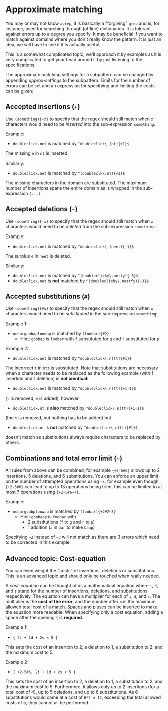 # Approximate matching

You may or may not know `agrep`, it is basically a "forgiving" `grep` and is, for instance, used for searching through (offline) dictionaries. It is tolerant against errors up to a degree you specify. It may be beneficial if you want to match against domains where you don't really know the pattern. It is just an idea, we will have to see if it is actually useful.

This is a somewhat complicated topic, we'll approach it by examples as it is very complicated to get your head around it by just listening to the specifications.

The approximate matching settings for a subpattern can be changed by appending *approx-settings* to the subpattern. Limits for the number of errors can be set and an expression for specifying and limiting the costs can be given:

## Accepted **insertions** (`+`)

Use `(something){+x}` to specify that the regex should still match when `x` characters would need to be *inserted* into the sub-expression `something`.

Example:

- `doubleclick.net` is matched by `^doubleclick\.(nt){+1}$`

The missing `e` in `nt` is inserted.

Similarly:

- `doubleclick.net` is matched by `^(doubleclk\.nt){+3}$`

The missing characters in the domain are substituted. The maximum number of insertions spans the entire domain as is wrapped in the sub-expression `(...)`.

## Accepted **deletions** (`-`)

Use `(something){-x}` to specify that the regex should still match when `x` characters would need to be *deleted* from the sub-expression `something`:

Example:

- `doubleclick.net` is matched by `^doubleclick\.(neet){-1}$`

The surplus `e` in `neet` is deleted.

Similarly:

- `doubleclick.net` is matched by `^(doubleclicky\.netty){-3}$`
- `doubleclick.net` is **not** matched by `^(doubleclicky\.nettfy){-3}$`

## Accepted **substitutions** (`#`)

Use `(something){#x}` to specify that the regex should still match when `x` characters would need to be *substituted* in the sub-expression `something`:

Example 1:

- `oobargoobaploowap` is matched by `(foobar){#2}`
    - Hint: `goobap` is `foobar` with `f` substituted for `g` and `r` substituted for `p`

Example 2:

- `doubleclick.net` is matched by `^doubleclick\.n(tt){#1}$`

The incorrect `t` in `ntt` is substituted. Note that substitutions are necessary when a character needs to be replaced as the following example (with 1 insertion and 1 deletion) is **not identical**:

- `doubleclick.net` is matched by `^doubleclick\.n(tt){+1-1}$`

(`t` is removed, `e` is added), however

- `doubleclick.nt` is **also** matched by `^doubleclick\.n(tt){+1-1}$`

(the `t` is removed, but nothing has to be added) but

- `doubleclick.nt` is **not** matched by `^doubleclick\.n(tt){#1}$`

doesn't match as substitutions always require characters to be replaced by others.

## Combinations and total error limit (`~`)

All rules from above can be combined, for example `{+2-5#6}` allows up to 2 insertions, 5 deletions, and 6 substitutions. You can enforce an upper limit on the number of attempted operations using `~x`, for example even though `{+2-5#6}` can lead to up to 13 operations being tried, this can be limited to at most 7 operations using `{+2-5#6~7}`.

Example:

- `oobargoobploowap` is matched by `(foobar){+2#2~3}`
    - Hint: `goobaap` is `foobar` with
        - 2 substitutions (`f` to `g` and `r` to `p`)
        - 1 addition (`a` in `bar` to make `baap`)

Specifying `~2` instead of `~3` will not match as there are 3 errors which need to be corrected in this example.

## Advanced topic: Cost-equation

You can even weight the "costs" of insertions, deletions or substitutions. This is an advanced topic and should only be touched when really needed.

A *cost-equation* can be thought of as a mathematical equation where `i`, `d`, and `s` stand for the number of insertions, deletions, and substitutions respectively. The equation can have a multiplier for each of `i`, `d`, and `s`.
The multiplier is the **cost of the error**, and the number after `<` is the maximum allowed total cost of a match. Spaces and pluses can be inserted to make the equation more readable. When specifying only a cost equation, adding a space after the opening `{` is **required**.

Example 1:

- `{ 2i + 1d + 2s < 5 }`

This sets the cost of an insertion to 2, a deletion to 1, a substitution to 2, and the maximum cost to 5.

Example 2:

- `{ +2-5#6, 2i + 1d + 2s < 5 }`

This sets the cost of an insertion to 2, a deletion to 1, a substitution to 2, and the maximum cost to 5. Furthermore, it allows only up to 2 insertions (for a total cost of 4), up to 5 deletions, and up to 6 substitutions. As 6 substitutions would come at a cost of `6*2 = 12`, exceeding the total allowed costs of 5, they cannot all be performed.
